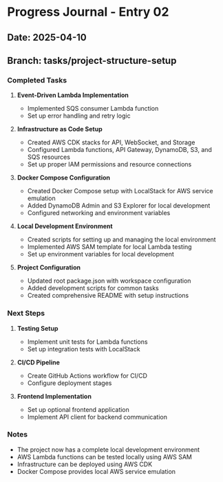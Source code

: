 # Progress Journal - Entry 02

## Date: 2025-04-10

## Branch: tasks/project-structure-setup

### Completed Tasks

1. **Event-Driven Lambda Implementation**
   - Implemented SQS consumer Lambda function
   - Set up error handling and retry logic

2. **Infrastructure as Code Setup**
   - Created AWS CDK stacks for API, WebSocket, and Storage
   - Configured Lambda functions, API Gateway, DynamoDB, S3, and SQS resources
   - Set up proper IAM permissions and resource connections

3. **Docker Compose Configuration**
   - Created Docker Compose setup with LocalStack for AWS service emulation
   - Added DynamoDB Admin and S3 Explorer for local development
   - Configured networking and environment variables

4. **Local Development Environment**
   - Created scripts for setting up and managing the local environment
   - Implemented AWS SAM template for local Lambda testing
   - Set up environment variables for local development

5. **Project Configuration**
   - Updated root package.json with workspace configuration
   - Added development scripts for common tasks
   - Created comprehensive README with setup instructions

### Next Steps

1. **Testing Setup**
   - Implement unit tests for Lambda functions
   - Set up integration tests with LocalStack

2. **CI/CD Pipeline**
   - Create GitHub Actions workflow for CI/CD
   - Configure deployment stages

3. **Frontend Implementation**
   - Set up optional frontend application
   - Implement API client for backend communication

### Notes

- The project now has a complete local development environment
- AWS Lambda functions can be tested locally using AWS SAM
- Infrastructure can be deployed using AWS CDK
- Docker Compose provides local AWS service emulation
